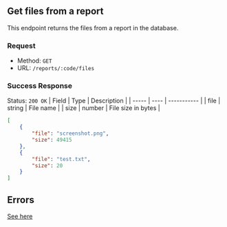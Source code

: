 ## Get files from a report
This endpoint returns the files from a report in the database.

### Request
- Method: `GET`
- URL: `/reports/:code/files`

### Success Response
Status: `200 OK`
| Field | Type | Description |
| ----- | ---- | ----------- |
| file | string | File name |
| size | number | File size in bytes |

```json
[
	{
		"file": "screenshot.png",
		"size": 49415
	},
	{
		"file": "test.txt",
		"size": 20
	}
]
```

## Errors
[See here](../../response/error.md)
